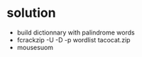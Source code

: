 # solution
- build dictionnary with palindrome words
- fcrackzip -U -D -p wordlist tacocat.zip
- mousesuom